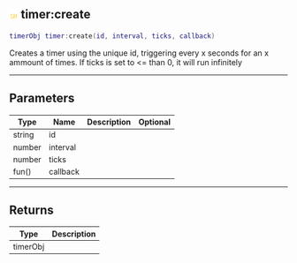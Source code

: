 ## ![shared](.gitbook/assets/shared.png) timer:create


```lua
timerObj timer:create(id, interval, ticks, callback)
```

Creates a timer using the unique id, triggering every x seconds for an x ammount of times.
If ticks is set to <= than 0, it will run infinitely


------
## Parameters

| Type   | Name | Description              | Optional |
| ------ | ---- | ------------------------ | -------: |
| string | id |  |  |
| number | interval |  |  |
| number | ticks |  |  |
| fun() | callback |  |  |

------
## Returns

| Type | Description |
| ---- | ----------: |
| timerObj |  |

